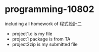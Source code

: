 # programming-10802
including all homework of 程式設計二
- project1.c is my file
- project1 package is from TA
- project2zip is my submitted file
